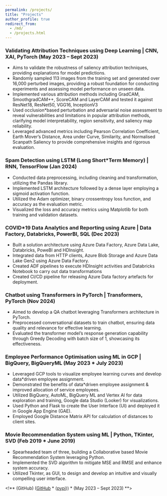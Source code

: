 ```yaml
---
permalink: /projects/
title: "Projects"
author_profile: true
redirect_from:
  - /md/
  - /projects.html
---
```


### Validating Attribution Techniques using Deep Learning | CNN, XAI, PyTorch (May 2023 – Sept 2023)

* Aims to validate the robustness of saliency attribution techniques, providing explanations for model predictions.
* Randomly sampled 113 images from the training set and generated over 16,000 perturbed images, providing a
robust foundation for conducting experiments and assessing model performance on unseen data.
* Implemented various attribution methods including GradCAM, SmoothgradCAM++, ScoreCAM and LayerCAM
and tested it against ResNet18, ResNet50, VGG16, InceptionV3
* Used occlusion*based perturbation and adversarial noise assessment to reveal vulnerabilities and limitations in
popular attribution methods, clarifying model interpretability, region sensitivity, and saliency map reliability.
* Leveraged advanced metrics including Pearson Correlation Coefficient, Earth Mover’s Distance, Area under Curve, Similarity, and Normalised Scanpath Saliency to provide comprehensive insights and rigorous evaluation.

### Spam Detection using LSTM (Long Short*Term Memory) | RNN, TensorFlow (Jan 2024)

* Conducted data preprocessing, including cleaning and transformation, utilizing the Pandas library.
* Implemented LSTM architecture followed by a dense layer employing a sigmoid activation function.
* Utilized the Adam optimizer, binary crossentropy loss function, and accuracy as the evaluation metric.
* Visualized the loss and accuracy metrics using Matplotlib for both training and validation datasets.

### COVID*19 Data Analytics and Reporting using Azure | Data Factory, Databricks, PowerBI, SQL (Dec 2023)

* Built a solution architecture using Azure Data Factory, Azure Data Lake, Databricks, PoweBI and HDInsight.
* Integrated data from HTTP clients, Azure Blob Storage and Azure Data Lake Gen2 using Azure Data Factory.
* Created ADF pipelines to execute HDInsight activities and Databricks Notebook to carry out data transformations
* Created CI/CD pipeline for releasing Azure Data factory artefacts for deployment.

### Chatbot using Transformers in PyTorch | Transformers, PyTorch (Nov 2024)

* Aimed to develop a QA chatbot leveraging Transformers architecture in PyTorch.
* Preprocessed conversational datasets to train chatbot, ensuring data quality and relevance for effective learning.
* Evaluated the transformer model’s response generation capability through Greedy Decoding with batch size of 1,
showcasing its effectiveness.

### Employee Performance Optimisation using ML in GCP | BigQuery, BigQueryML (May 2023 * July 2023)

* Leveraged GCP tools to visualize employee learning curves and develop data*driven employee assignment.
* Demonstrated the benefits of data*driven employee assignment & improved allocation of service employees.
* Utilized BigQuery, AutoML, BigQuery ML and Vertex AI for data exploration and training, Google data Studio
(Looker) for visualizations.
* Used Python and Flask to create the User Interface (UI) and deployed it in Google App Engine (GAE).
* Employed Google Distance Matrix API for calculation of distances to client sites.

### Movie Recommendation System using ML | Python, TKinter, SVD (Feb 2019 * June 2019)

* Spearheaded team of three, building a Collaborative based Movie Recommendation System leveraging Python.
* Implemented the SVD algorithm to mitigate MSE and RMSE and enhance system accuracy.
* Utilized Tkinter, as GUI, to design and develop an intuitive and visually compelling user interface.


<!** (GitHub) ([GitHub](https://github.com/arminnorouzi/patentGPT) * ([pypi](https://pypi.org/project/patentgpt*extract/))) * (May 2023 – Sept 2023) **>
